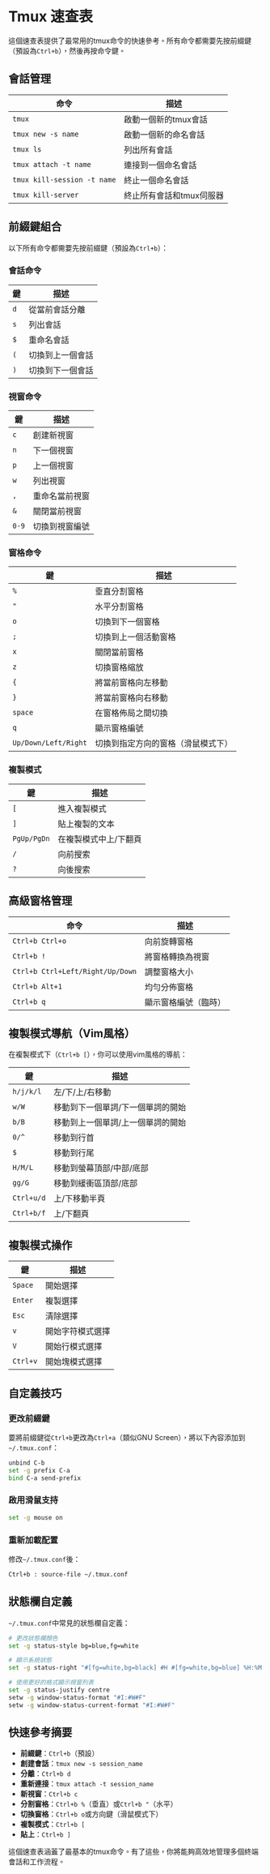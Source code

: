 # Tmux 速查表

<Validator lang="zh-hant" :platform-list="['Ubuntu 22.04','Debian 11.6','CentOS 7.9','MacOS 13.2']" date="2023-05-01" />

這個速查表提供了最常用的tmux命令的快速參考。所有命令都需要先按前綴鍵（預設為`Ctrl+b`），然後再按命令鍵。

## 會話管理

| 命令 | 描述 |
|---------|-------------|
| `tmux` | 啟動一個新的tmux會話 |
| `tmux new -s name` | 啟動一個新的命名會話 |
| `tmux ls` | 列出所有會話 |
| `tmux attach -t name` | 連接到一個命名會話 |
| `tmux kill-session -t name` | 終止一個命名會話 |
| `tmux kill-server` | 終止所有會話和tmux伺服器 |

## 前綴鍵組合

以下所有命令都需要先按前綴鍵（預設為`Ctrl+b`）：

### 會話命令
| 鍵 | 描述 |
|-----|-------------|
| `d` | 從當前會話分離 |
| `s` | 列出會話 |
| `$` | 重命名會話 |
| `(` | 切換到上一個會話 |
| `)` | 切換到下一個會話 |

### 視窗命令
| 鍵 | 描述 |
|-----|-------------|
| `c` | 創建新視窗 |
| `n` | 下一個視窗 |
| `p` | 上一個視窗 |
| `w` | 列出視窗 |
| `,` | 重命名當前視窗 |
| `&` | 關閉當前視窗 |
| `0-9` | 切換到視窗編號 |

### 窗格命令
| 鍵 | 描述 |
|-----|-------------|
| `%` | 垂直分割窗格 |
| `"` | 水平分割窗格 |
| `o` | 切換到下一個窗格 |
| `;` | 切換到上一個活動窗格 |
| `x` | 關閉當前窗格 |
| `z` | 切換窗格縮放 |
| `{` | 將當前窗格向左移動 |
| `}` | 將當前窗格向右移動 |
| `space` | 在窗格佈局之間切換 |
| `q` | 顯示窗格編號 |
| `Up/Down/Left/Right` | 切換到指定方向的窗格（滑鼠模式下） |

### 複製模式
| 鍵 | 描述 |
|-----|-------------|
| `[` | 進入複製模式 |
| `]` | 貼上複製的文本 |
| `PgUp/PgDn` | 在複製模式中上/下翻頁 |
| `/` | 向前搜索 |
| `?` | 向後搜索 |

## 高級窗格管理

| 命令 | 描述 |
|---------|-------------|
| `Ctrl+b Ctrl+o` | 向前旋轉窗格 |
| `Ctrl+b !` | 將窗格轉換為視窗 |
| `Ctrl+b Ctrl+Left/Right/Up/Down` | 調整窗格大小 |
| `Ctrl+b Alt+1` | 均勻分佈窗格 |
| `Ctrl+b q` | 顯示窗格編號（臨時） |

## 複製模式導航（Vim風格）

在複製模式下（`Ctrl+b [`），你可以使用vim風格的導航：

| 鍵 | 描述 |
|-----|-------------|
| `h/j/k/l` | 左/下/上/右移動 |
| `w/W` | 移動到下一個單詞/下一個單詞的開始 |
| `b/B` | 移動到上一個單詞/上一個單詞的開始 |
| `0/^` | 移動到行首 |
| `$` | 移動到行尾 |
| `H/M/L` | 移動到螢幕頂部/中部/底部 |
| `gg/G` | 移動到緩衝區頂部/底部 |
| `Ctrl+u/d` | 上/下移動半頁 |
| `Ctrl+b/f` | 上/下翻頁 |

## 複製模式操作

| 鍵 | 描述 |
|-----|-------------|
| `Space` | 開始選擇 |
| `Enter` | 複製選擇 |
| `Esc` | 清除選擇 |
| `v` | 開始字符模式選擇 |
| `V` | 開始行模式選擇 |
| `Ctrl+v` | 開始塊模式選擇 |

## 自定義技巧

### 更改前綴鍵
要將前綴鍵從`Ctrl+b`更改為`Ctrl+a`（類似GNU Screen），將以下內容添加到`~/.tmux.conf`：
```bash
unbind C-b
set -g prefix C-a
bind C-a send-prefix
```

### 啟用滑鼠支持
```bash
set -g mouse on
```

### 重新加載配置
修改`~/.tmux.conf`後：
```sh
Ctrl+b : source-file ~/.tmux.conf
```

## 狀態欄自定義

`~/.tmux.conf`中常見的狀態欄自定義：

```bash
# 更改狀態欄顏色
set -g status-style bg=blue,fg=white

# 顯示系統狀態
set -g status-right "#[fg=white,bg=black] #H #[fg=white,bg=blue] %H:%M %d-%b-%y "

# 使用更好的格式顯示視窗列表
set -g status-justify centre
setw -g window-status-format "#I:#W#F"
setw -g window-status-current-format "#I:#W#F"
```

## 快速參考摘要

- **前綴鍵**：`Ctrl+b`（預設）
- **創建會話**：`tmux new -s session_name`
- **分離**：`Ctrl+b d`
- **重新連接**：`tmux attach -t session_name`
- **新視窗**：`Ctrl+b c`
- **分割窗格**：`Ctrl+b %`（垂直）或`Ctrl+b "`（水平）
- **切換窗格**：`Ctrl+b o`或方向鍵（滑鼠模式下）
- **複製模式**：`Ctrl+b [`
- **貼上**：`Ctrl+b ]`

這個速查表涵蓋了最基本的tmux命令。有了這些，你將能夠高效地管理多個終端會話和工作流程。